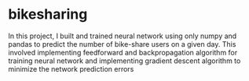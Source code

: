 # bikesharing

In this project, I built and trained neural network using only numpy and pandas to predict the number of bike-share users on a given day.
This involved implementing feedforward and backpropagation algorithm for training neural network and implementing gradient descent algorithm to minimize the network prediction errors
